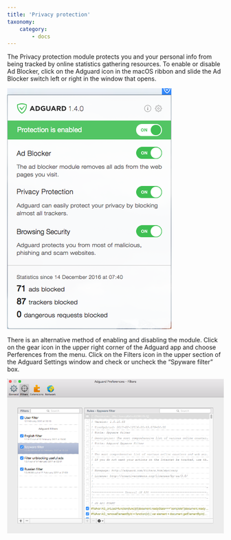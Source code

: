 ```yaml
---
title: 'Privacy protection'
taxonomy:
    category:
        - docs
---
```


The Privacy protection module protects you and your personal info from being tracked by online statistics gathering resources. To enable or disable Ad Blocker, click on the Adguard icon in the macOS ribbon and slide the Ad Blocker switch left or right in the window that opens.

![](Screenshot%202017-02-12%2019.41.01.png)


There is an alternative method of enabling and disabling the module. Click on the gear icon in the upper right corner of the Adguard app and choose Perferences from the menu. Click on the Filters icon in the upper section of the Adguard Settings window and check or uncheck the “Spyware filter” box.

![](Screenshot%202017-02-12%2020.11.49.png)